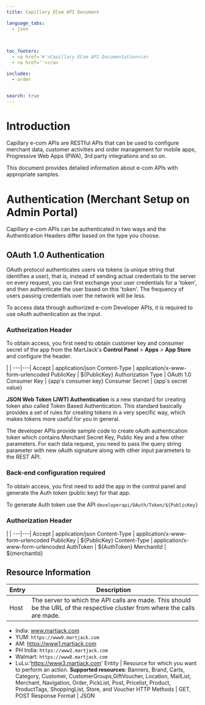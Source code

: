 ```yaml
---
title: Capillary ECom API Document

language_tabs:
  - json
  
  

toc_footers:
  - <a href='#'>Capillary ECom API Documentation</a>
  - <a href=''></a>

includes:
  - order


search: true
---
```


# Introduction

Capillary e-com APIs are RESTful APIs that can be used to configure merchant data, customer activities and order management for mobile apps, Progressive Web Apps (PWA), 3rd party integrations and so on.

This document provides detailed information about e-com APIs with appropriate samples.


# Authentication (Merchant Setup on Admin Portal)
Capillary e-com APIs can be authenticated in two ways and the Authentication Headers differ based on the type you choose. 


## OAuth 1.0 Authentication
OAuth protocol authenticates users via tokens (a unique string that identifies a user), that is, instead of sending actual credentials to the server on every request, you can first exchange your user credentials for a 'token', and then authenticate the user based on this 'token'. The frequency of users passing credentials over the network will be less.

To access data through authorized e-com Developer APIs, it is required to use oAuth authentication as the input. 

### Authorization Header
To obtain access, you first need to obtain customer key and consumer secret of the app from the MartJack's **Control Panel** > **Apps** > **App Store** and configure the header. 

|  | 
---|---|
Accept | application/json
Content-Type | application/x-www-form-urlencoded
PublicKey | ${PublicKey}
Authorization Type | OAuth 1.0
Consumer Key | {app's consumer key}
Consumer Secret | {app's secret value}


**JSON Web Token (JWT) Authentication** is a new standard for creating token also called Token Based Authentication. This standard basically provides a set of rules for creating tokens in a very specific way, which makes tokens more useful for you in general.

The developer APIs provide sample code to create oAuth authentication token which contains Merchant Secret Key, Public Key and a few other parameters. For each data request, you need to pass the query string parameter with new oAuth signature along with other input parameters to the REST API.

### Back-end configuration required
To obtain access, you first need to add the app in the control panel and generate the Auth token (public key) for that app.

To generate Auth token use the API
`developerapi/OAuth/Token/${PublicKey}`



### Authorization Header
|  | 
---|---|
Accept | application/json
Content-Type | application/x-www-form-urlencoded
PublicKey | ${PublicKey}
Content-Type | application/x-www-form-urlencoded
AuthToken | ${AuthToken}
MerchantId | ${merchantId}




## Resource Information

Entry | Description
----- | -----------
Host | The server to which the API calls are made. This should be the URL of the respective cluster from where the calls are made. 
* India: www.martjack.com 
* YUM: `https://www9.martjack.com`
* AM: https://www1.martjack.com
* PH India: `https://www2.martjack.com`
* Walmart: `https://www8.martjack.com`
* LuLu:'https://www3.martjack.com'
Entity | Resource for which you want to perform an action. **Supported resources**: Banners, Brand, Carts, Category, Customer, CustomerGroups,GiftVoucher, Location, MailList, Merchant, Navigation, Order, PickList, Post, Pricelist, Product, ProductTags, ShoppingList, Store, and Voucher
HTTP Methods | GET, POST
Response Format | JSON






